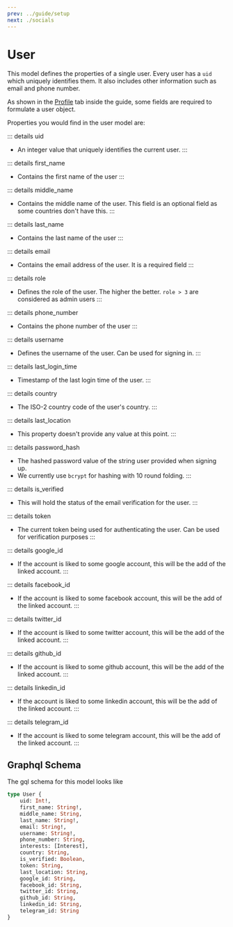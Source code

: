 ```yaml
---
prev: ../guide/setup
next: ./socials
---
```

# User
This model defines the properties of a single user. Every user has a `uid` which uniquely identifies them. It also includes other information such as email and phone number.

As shown in the [Profile](/guide/setup#profile) tab inside the guide, some fields are required to formulate a user object.  

Properties you would find in the user model are:

::: details uid
- An integer value that uniquely identifies the current user.
:::

::: details first_name <Badge text="required" type="warning" />
- Contains the first name of the user
:::

::: details middle_name
- Contains the middle name of the user. This field is an optional field as some countries don't have this.
:::

::: details last_name <Badge text="required" type="warning" />
- Contains the last name of the user
:::

::: details email <Badge text="required" type="warning" />
- Contains the email address of the user. It is a required field
:::

::: details role 
- Defines the role of the user. The higher the better. `role > 3` are considered as admin users
:::

::: details phone_number 
- Contains the phone number of the user
:::

::: details username <Badge text="required" type="warning" />
- Defines the username of the user. Can be used for signing in.
:::

::: details last_login_time
- Timestamp of the last login time of the user.
:::

::: details country <Badge text="required" type="warning" />
- The ISO-2 country code of the user's country. 
:::

::: details last_location <Badge text="unused" type="error" />
- This property doesn't provide any value at this point.
:::

::: details password_hash <Badge text="required" type="warning" />
- The hashed password value of the string user provided when signing up. 
- We currently use `bcrypt` for hashing with 10 round folding. 
:::

::: details is_verified 
- This will hold the status of the email verification for the user.
:::

::: details token 
- The current token being used for authenticating the user. Can be used for verification purposes
:::

::: details google_id
- If the account is liked to some google account, this will be the add of the linked account.
:::

::: details facebook_id
- If the account is liked to some facebook account, this will be the add of the linked account.
:::

::: details twitter_id
- If the account is liked to some twitter account, this will be the add of the linked account.
:::

::: details github_id
- If the account is liked to some github account, this will be the add of the linked account.
:::

::: details linkedin_id
- If the account is liked to some linkedin account, this will be the add of the linked account.
:::

::: details telegram_id
- If the account is liked to some telegram account, this will be the add of the linked account.
:::

## Graphql Schema
The gql schema for this model looks like
```graphql
type User {
    uid: Int!,
    first_name: String!,
    middle_name: String,
    last_name: String!,
    email: String!,
    username: String!,
    phone_number: String,
    interests: [Interest],
    country: String,
    is_verified: Boolean,
    token: String,
    last_location: String,
    google_id: String,
    facebook_id: String,
    twitter_id: String,
    github_id: String,
    linkedin_id: String,
    telegram_id: String
}
```
    
